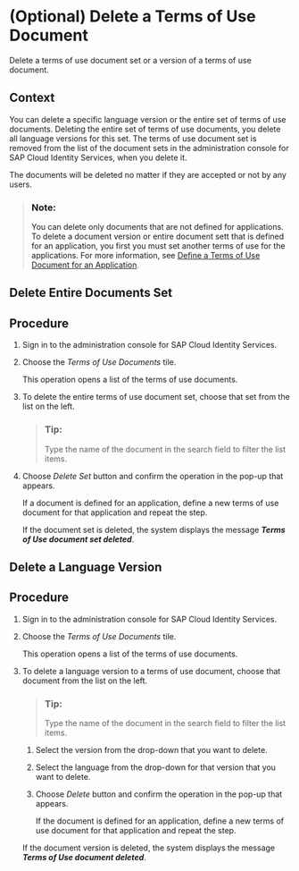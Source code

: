 <!-- loio6ad5df5b1ab04a7bb416c5f5e998668f -->

# \(Optional\) Delete a Terms of Use Document

Delete a terms of use document set or a version of a terms of use document.



<a name="loio6ad5df5b1ab04a7bb416c5f5e998668f__context_uqs_f5f_rpb"/>

## Context

You can delete a specific language version or the entire set of terms of use documents. Deleting the entire set of terms of use documents, you delete all language versions for this set. The terms of use document set is removed from the list of the document sets in the administration console for SAP Cloud Identity Services, when you delete it.

The documents will be deleted no matter if they are accepted or not by any users.

> ### Note:  
> You can delete only documents that are not defined for applications. To delete a document version or entire document sett that is defined for an application, you first you must set another terms of use for the applications. For more information, see [Define a Terms of Use Document for an Application](define-a-terms-of-use-document-for-an-application-8a28c70.md).

<a name="task_stz_25j_3yb"/>

<!-- task\_stz\_25j\_3yb -->

## Delete Entire Documents Set



<a name="task_stz_25j_3yb__steps_ilm_3jj_3yb"/>

## Procedure

1.  Sign in to the administration console for SAP Cloud Identity Services.

2.  Choose the *Terms of Use Documents* tile.

    This operation opens a list of the terms of use documents.

3.  To delete the entire terms of use document set, choose that set from the list on the left.

    > ### Tip:  
    > Type the name of the document in the search field to filter the list items.

4.  Choose *Delete Set* button and confirm the operation in the pop-up that appears.

    If a document is defined for an application, define a new terms of use document for that application and repeat the step.

    If the document set is deleted, the system displays the message ***Terms of Use document set deleted***.


<a name="task_fg3_f5j_3yb"/>

<!-- task\_fg3\_f5j\_3yb -->

## Delete a Language Version



<a name="task_fg3_f5j_3yb__steps_scz_3kj_3yb"/>

## Procedure

1.  Sign in to the administration console for SAP Cloud Identity Services.

2.  Choose the *Terms of Use Documents* tile.

    This operation opens a list of the terms of use documents.

3.  To delete a language version to a terms of use document, choose that document from the list on the left.

    > ### Tip:  
    > Type the name of the document in the search field to filter the list items.

    1.  Select the version from the drop-down that you want to delete.

    2.  Select the language from the drop-down for that version that you want to delete.

    3.  Choose *Delete* button and confirm the operation in the pop-up that appears.

        If the document is defined for an application, define a new terms of use document for that application and repeat the step.


    If the document version is deleted, the system displays the message ***Terms of Use document deleted***.


